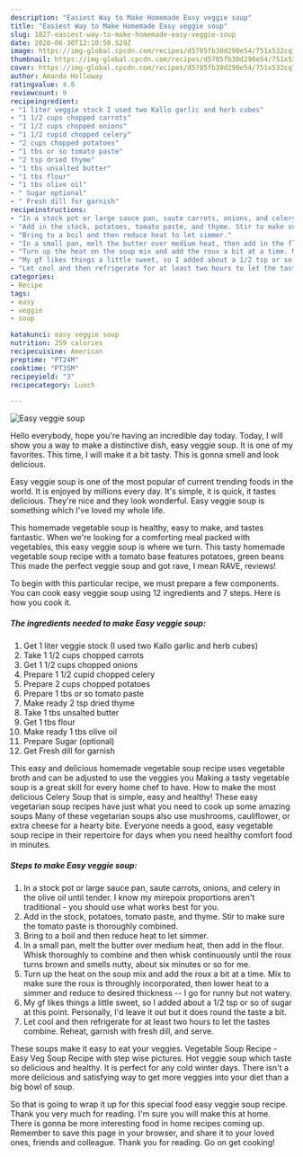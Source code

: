 ```yaml
---
description: "Easiest Way to Make Homemade Easy veggie soup"
title: "Easiest Way to Make Homemade Easy veggie soup"
slug: 1827-easiest-way-to-make-homemade-easy-veggie-soup
date: 2020-06-30T12:10:58.529Z
image: https://img-global.cpcdn.com/recipes/d5785fb30d290e54/751x532cq70/easy-veggie-soup-recipe-main-photo.jpg
thumbnail: https://img-global.cpcdn.com/recipes/d5785fb30d290e54/751x532cq70/easy-veggie-soup-recipe-main-photo.jpg
cover: https://img-global.cpcdn.com/recipes/d5785fb30d290e54/751x532cq70/easy-veggie-soup-recipe-main-photo.jpg
author: Amanda Holloway
ratingvalue: 4.8
reviewcount: 9
recipeingredient:
- "1 liter veggie stock I used two Kallo garlic and herb cubes"
- "1 1/2 cups chopped carrots"
- "1 1/2 cups chopped onions"
- "1 1/2 cupid chopped celery"
- "2 cups chopped potatoes"
- "1 tbs or so tomato paste"
- "2 tsp dried thyme"
- "1 tbs unsalted butter"
- "1 tbs flour"
- "1 tbs olive oil"
- " Sugar optional"
- " Fresh dill for garnish"
recipeinstructions:
- "In a stock pot or large sauce pan, saute carrots, onions, and celery in the olive oil until tender. I know my mirepoix proportions aren&#39;t traditional - you should use what works best for you."
- "Add in the stock, potatoes, tomato paste, and thyme. Stir to make sure the tomato paste is thoroughly combined."
- "Bring to a boil and then reduce heat to let simmer."
- "In a small pan, melt the butter over medium heat, then add in the flour. Whisk thoroughly to combine and then whisk continuously until the roux turns brown and smells nutty, about six minutes or so for me."
- "Turn up the heat on the soup mix and add the roux a bit at a time. Mix to make sure the roux is throughly incorporated, then lower heat to a simmer and reduce to desired thickness -- I go for runny but not watery."
- "My gf likes things a little sweet, so I added about a 1/2 tsp or so of sugar at this point. Personally, I&#39;d leave it out but it does round the taste a bit."
- "Let cool and then refrigerate for at least two hours to let the tastes combine. Reheat, garnish with fresh dill, and serve."
categories:
- Recipe
tags:
- easy
- veggie
- soup

katakunci: easy veggie soup 
nutrition: 259 calories
recipecuisine: American
preptime: "PT24M"
cooktime: "PT35M"
recipeyield: "3"
recipecategory: Lunch

---
```



![Easy veggie soup](https://img-global.cpcdn.com/recipes/d5785fb30d290e54/751x532cq70/easy-veggie-soup-recipe-main-photo.jpg)

Hello everybody, hope you're having an incredible day today. Today, I will show you a way to make a distinctive dish, easy veggie soup. It is one of my favorites. This time, I will make it a bit tasty. This is gonna smell and look delicious.

Easy veggie soup is one of the most popular of current trending foods in the world. It is enjoyed by millions every day. It's simple, it is quick, it tastes delicious. They're nice and they look wonderful. Easy veggie soup is something which I've loved my whole life.

This homemade vegetable soup is healthy, easy to make, and tastes fantastic. When we&#39;re looking for a comforting meal packed with vegetables, this easy veggie soup is where we turn. This tasty homemade vegetable soup recipe with a tomato base features potatoes, green beans This made the perfect veggie soup and got rave, I mean RAVE, reviews!


To begin with this particular recipe, we must prepare a few components. You can cook easy veggie soup using 12 ingredients and 7 steps. Here is how you cook it.

<!--inarticleads1-->

##### The ingredients needed to make Easy veggie soup:

1. Get 1 liter veggie stock (I used two Kallo garlic and herb cubes)
1. Take 1 1/2 cups chopped carrots
1. Get 1 1/2 cups chopped onions
1. Prepare 1 1/2 cupid chopped celery
1. Prepare 2 cups chopped potatoes
1. Prepare 1 tbs or so tomato paste
1. Make ready 2 tsp dried thyme
1. Take 1 tbs unsalted butter
1. Get 1 tbs flour
1. Make ready 1 tbs olive oil
1. Prepare  Sugar (optional)
1. Get  Fresh dill for garnish


This easy and delicious homemade vegetable soup recipe uses vegetable broth and can be adjusted to use the veggies you Making a tasty vegetable soup is a great skill for every home chef to have. How to make the most delicious Celery Soup that is simple, easy and healthy! These easy vegetarian soup recipes have just what you need to cook up some amazing soups Many of these vegetarian soups also use mushrooms, cauliflower, or extra cheese for a hearty bite. Everyone needs a good, easy vegetable soup recipe in their repertoire for days when you need healthy comfort food in minutes. 

<!--inarticleads2-->

##### Steps to make Easy veggie soup:

1. In a stock pot or large sauce pan, saute carrots, onions, and celery in the olive oil until tender. I know my mirepoix proportions aren&#39;t traditional - you should use what works best for you.
1. Add in the stock, potatoes, tomato paste, and thyme. Stir to make sure the tomato paste is thoroughly combined.
1. Bring to a boil and then reduce heat to let simmer.
1. In a small pan, melt the butter over medium heat, then add in the flour. Whisk thoroughly to combine and then whisk continuously until the roux turns brown and smells nutty, about six minutes or so for me.
1. Turn up the heat on the soup mix and add the roux a bit at a time. Mix to make sure the roux is throughly incorporated, then lower heat to a simmer and reduce to desired thickness -- I go for runny but not watery.
1. My gf likes things a little sweet, so I added about a 1/2 tsp or so of sugar at this point. Personally, I&#39;d leave it out but it does round the taste a bit.
1. Let cool and then refrigerate for at least two hours to let the tastes combine. Reheat, garnish with fresh dill, and serve.


These soups make it easy to eat your veggies. Vegetable Soup Recipe - Easy Veg Soup Recipe with step wise pictures. Hot veggie soup which taste so delicious and healthy. It is perfect for any cold winter days. There isn&#39;t a more delicious and satisfying way to get more veggies into your diet than a big bowl of soup. 

So that is going to wrap it up for this special food easy veggie soup recipe. Thank you very much for reading. I'm sure you will make this at home. There is gonna be more interesting food in home recipes coming up. Remember to save this page in your browser, and share it to your loved ones, friends and colleague. Thank you for reading. Go on get cooking!
